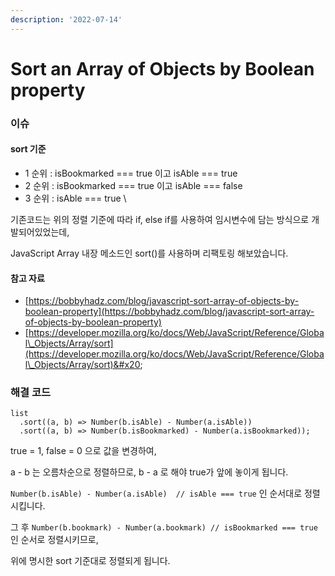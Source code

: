 ```yaml
---
description: '2022-07-14'
---
```


# Sort an Array of Objects by Boolean property

### 이슈&#x20;

#### sort 기준

* 1 순위 : isBookmarked === true 이고 isAble === true
* 2 순위 : isBookmarked === true 이고 isAble === false
* 3 순위 : isAble === true \


기존코드는 위의 정렬 기준에 따라 if, else if를 사용하여 임시변수에 담는 방식으로 개발되어있었는데, &#x20;

JavaScript Array 내장 메소드인 sort()를 사용하며 리팩토링 해보았습니다. &#x20;

#### 참고 자료

* [https://bobbyhadz.com/blog/javascript-sort-array-of-objects-by-boolean-property](https://bobbyhadz.com/blog/javascript-sort-array-of-objects-by-boolean-property)
* [https://developer.mozilla.org/ko/docs/Web/JavaScript/Reference/Global\_Objects/Array/sort](https://developer.mozilla.org/ko/docs/Web/JavaScript/Reference/Global\_Objects/Array/sort)&#x20;

### 해결 코드

```
list
  .sort((a, b) => Number(b.isAble) - Number(a.isAble))
  .sort((a, b) => Number(b.isBookmarked) - Number(a.isBookmarked));
```

true = 1, false = 0 으로 값을 변경하여,&#x20;

a - b 는 오름차순으로 정렬하므로, b - a 로 해야 true가 앞에 놓이게 됩니다.&#x20;

`Number(b.isAble) - Number(a.isAble)  // isAble === true` 인 순서대로 정렬시킵니다.&#x20;

그 후 `Number(b.bookmark) - Number(a.bookmark) // isBookmarked === true` 인 순서로 정렬시키므로,&#x20;

위에 명시한 sort 기준대로 정렬되게 됩니다.&#x20;
